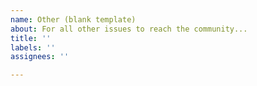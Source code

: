 ```yaml
---
name: Other (blank template)
about: For all other issues to reach the community...
title: ''
labels: ''
assignees: ''

---
```



